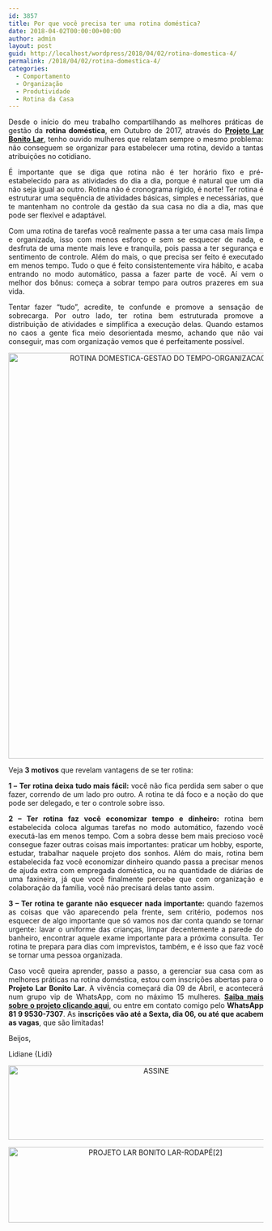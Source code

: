 ```yaml
---
id: 3857
title: Por que você precisa ter uma rotina doméstica?
date: 2018-04-02T00:00:00+00:00
author: admin
layout: post
guid: http://localhost/wordpress/2018/04/02/rotina-domestica-4/
permalink: /2018/04/02/rotina-domestica-4/
categories:
  - Comportamento
  - Organização
  - Produtividade
  - Rotina da Casa
---
```

<p align="justify">
  Desde o início do meu trabalho compartilhando as melhores práticas de gestão da <strong>rotina doméstica</strong>, em Outubro de 2017, através do <strong><a href="http://www.trololodemulher.com.br/projeto-lar-bonito-lar/" target="_blank">Projeto Lar Bonito Lar</a></strong>, tenho ouvido mulheres que relatam sempre o mesmo problema: não conseguem se organizar para estabelecer uma rotina, devido a tantas atribuições no cotidiano.
</p>

<p align="justify">
  É importante que se diga que rotina não é ter horário fixo e pré-estabelecido para as atividades do dia a dia, porque é natural que um dia não seja igual ao outro. Rotina não é cronograma rígido, é norte! Ter rotina é estruturar uma sequência de atividades básicas, simples e necessárias, que te mantenham no controle da gestão da sua casa no dia a dia, mas que pode ser flexível e adaptável.
</p>

<p align="justify">
  Com uma rotina de tarefas você realmente passa a ter uma casa mais limpa e organizada, isso com menos esforço e sem se esquecer de nada, e desfruta de uma mente mais leve e tranquila, pois passa a ter segurança e sentimento de controle. Além do mais, o que precisa ser feito é executado em menos tempo. Tudo o que é feito consistentemente vira hábito, e acaba entrando no modo automático, passa a fazer parte de você. Aí vem o melhor dos bônus: começa a sobrar tempo para outros prazeres em sua vida.
</p>

<p align="justify">
  Tentar fazer “tudo”, acredite, te confunde e promove a sensação de sobrecarga. Por outro lado, ter rotina bem estruturada promove a distribuição de atividades e simplifica a execução delas. Quando estamos no caos a gente fica meio desorientada mesmo, achando que não vai conseguir, mas com organização vemos que é perfeitamente possível.
</p>

<p align="center">
  <img class="alignnone size-full wp-image-14592" src="http://www.trololodemulher.com.br/blog/wp-content/uploads/2018/04/ROTINA-DOMESTICA-GESTAO-DO-TEMPO-ORGANIZACAO-PESSOAL-PRODUTIVIDADE.jpg" alt="ROTINA DOMESTICA-GESTAO DO TEMPO-ORGANIZACAO PESSOAL-PRODUTIVIDADE" width="800" height="800" />
</p>

<p align="justify">
  Veja <strong>3 motivos</strong> que revelam vantagens de se ter rotina:
</p>

<p align="justify">
  <strong>1 –</strong> <strong>Ter rotina deixa tudo mais fácil:</strong> você não fica perdida sem saber o que fazer, correndo de um lado pro outro. A rotina te dá foco e a noção do que pode ser delegado, e ter o controle sobre isso.
</p>

<p align="justify">
  <strong>2 – Ter rotina faz você economizar tempo e dinheiro:</strong> rotina bem estabelecida coloca algumas tarefas no modo automático, fazendo você executá-las em menos tempo. Com a sobra desse bem mais precioso você consegue fazer outras coisas mais importantes: praticar um hobby, esporte, estudar, trabalhar naquele projeto dos sonhos. Além do mais, rotina bem estabelecida faz você economizar dinheiro quando passa a precisar menos de ajuda extra com empregada doméstica, ou na quantidade de diárias de uma faxineira, já que você finalmente percebe que com organização e colaboração da família, você não precisará delas tanto assim.
</p>

<p align="justify">
  <strong>3 – Ter rotina te garante não esquecer nada importante:</strong> quando fazemos as coisas que vão aparecendo pela frente, sem critério, podemos nos esquecer de algo importante que só vamos nos dar conta quando se tornar urgente: lavar o uniforme das crianças, limpar decentemente a parede do banheiro, encontrar aquele exame importante para a próxima consulta. Ter rotina te prepara para dias com imprevistos, também, e é isso que faz você se tornar uma pessoa organizada.
</p>

<p align="justify">
  Caso você queira aprender, passo a passo, a gerenciar sua casa com as melhores práticas na rotina doméstica, estou com inscrições abertas para o <strong>Projeto Lar Bonito Lar</strong>. A vivência começará dia 09 de Abril, e acontecerá num grupo vip de WhatsApp, com no máximo 15 mulheres. <a href="http://www.trololodemulher.com.br/projeto-lar-bonito-lar/" target="_blank"><strong>Saiba mais sobre o projeto clicando aqui</strong></a>, ou entre em contato comigo pelo <strong>WhatsApp 81 9 9530-7307</strong>. As <strong>inscrições vão até a Sexta, dia 06, ou até que acabem as vagas</strong>, que são limitadas!
</p>

<p align="justify">
  Beijos,
</p>

<p align="justify">
  Lidiane {Lidi}
</p>

<p align="center">
  <a href="http://feedburner.google.com/fb/a/mailverify?uri=blogbichafemea&loc=pt_BR" target="_blank"><img class="alignnone size-full wp-image-14011" src="http://www.trololodemulher.com.br/blog/wp-content/uploads/2017/08/ASSINE.jpg" alt="ASSINE" width="568" height="147" /></a>
</p>

<p align="center">
  <a href="http://www.trololodemulher.com.br/projeto-lar-bonito-lar/"><img class="wp-image-14554 size-full" src="http://www.trololodemulher.com.br/blog/wp-content/uploads/2018/02/PROJETO-LAR-BONITO-LAR-RODAPÉ2.jpg" alt="PROJETO LAR BONITO LAR-RODAPÉ[2]" width="565" height="149" /></a>
</p>